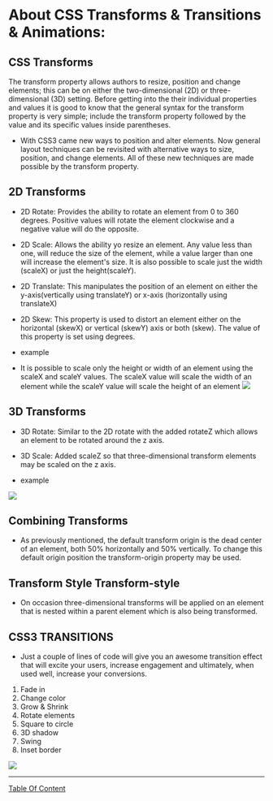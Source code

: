 # About CSS Transforms & Transitions & Animations:

## CSS Transforms
The transform property allows authors to resize, position and change elements; this can be on either the two-dimensional (2D) or three-dimensional (3D) setting. Before getting into the their individual properties and values it is good to know that the general syntax for the transform property is very simple; include the transform property followed by the value and its specific values inside parentheses.

- With CSS3 came new ways to position and alter elements. Now general layout techniques can be revisited with alternative ways to size, position, and change elements. All of these new techniques are made possible by the transform property.

## 2D Transforms
- 2D Rotate: Provides the ability to rotate an element from 0 to 360 degrees. Positive values will rotate the element clockwise and a negative value will do the opposite.
- 2D Scale: Allows the ability yo resize an element. Any value less than one, will reduce the size of the element, while a value larger than one will increase the element's size. It is also possible to scale just the width (scaleX) or just the height(scaleY).
- 2D Translate: This manipulates the position of an element on either the y-axis(vertically using translateY) or x-axis (horizontally using translateX)
- 2D Skew: This property is used to distort an element either on the horizontal (skewX) or vertical (skewY) axis or both (skew). The value of this property is set using degrees.

- example
- It is possible to scale only the height or width of an element using the scaleX and scaleY values. The scaleX value will scale the width of an element while the scaleY value will scale the height of an element
![](https://dl.dropboxusercontent.com/s/6dvr6ol5s85upq0/transform2d.gif)

## 3D Transforms
- 3D Rotate: Similar to the 2D rotate with the added rotateZ which allows an element to be rotated around the z axis.
- 3D Scale: Added scaleZ so that three-dimensional transform elements may be scaled on the z axis.

- example

![](https://i2.wp.com/codemyui.com/wp-content/uploads/2016/11/3d-parallax-button.gif?fit=880%2C440&ssl=1)


## Combining Transforms

- As previously mentioned, the default transform origin is the dead center of an element, both 50% horizontally and 50% vertically. To change this default origin position the transform-origin property may be used.


## Transform Style Transform-style
- On occasion three-dimensional transforms will be applied on an element that is nested within a parent element which is also being transformed.

## CSS3 TRANSITIONS
- Just a couple of lines of code will give you an awesome transition effect that will excite your users, increase engagement and ultimately, when used well, increase your conversions.

1. Fade in
2. Change color
3. Grow & Shrink
4. Rotate elements
5. Square to circle
6. 3D shadow
7. Swing
8. Inset border

![](https://freefrontend.com/assets/img/css-modal-windows/popup-overlay-animation.gif)

---------------------------------------------------------------

[Table Of Content](https://omarxzain.github.io/reading-notes/)




















